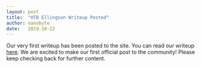 ```yaml
---
layout: post
title:  "HTB Ellingson Writeup Posted"
author: nanobyte
date:   2019-10-22
---
```


Our very first writeup has been posted to the site. You can read our writeup <a href="https://ubghacking.github.io/2019/10/22/htb-ellingson.html">here</a>. We are excited to make our first official post to the community! Please keep checking back for further content.
